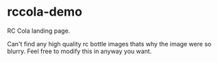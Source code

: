 # rccola-demo
RC Cola landing page.

Can't find any high quality rc bottle images thats why the image were so blurry. 
Feel free to modify this in anyway you want.
